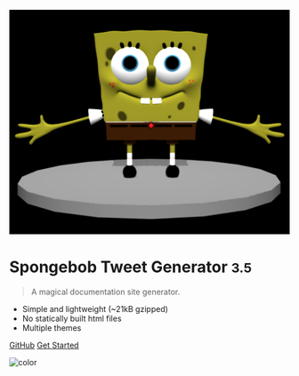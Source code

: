 <!-- _coverpage.md -->

![logo](img/spongebob.png)

# Spongebob Tweet Generator <small>3.5</small>

> A magical documentation site generator.

- Simple and lightweight (~21kB gzipped)
- No statically built html files
- Multiple themes

[GitHub](https://github.com/GirugaCode/bew1.2-testdocs)
[Get Started](#Introduction)

<!-- background color -->

![color](#757D75)
